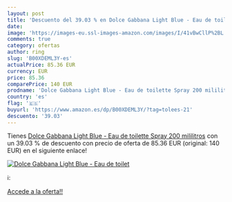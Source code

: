 ```yaml
---
layout: post
title: 'Descuento del 39.03 % en Dolce Gabbana Light Blue - Eau de toilet'
date: 
image: 'https://images-eu.ssl-images-amazon.com/images/I/41vBwCllP%2BL._SL200_.jpg'
comments: true
category: ofertas
author: ring
slug: 'B00XDEML3Y-es'
actualPrice: 85.36 EUR
currency: EUR
price: 85.36
comparePrice: 140 EUR
prodname: 'Dolce Gabbana Light Blue - Eau de toilette Spray 200 mililitros'
country: 'es'
flag: '🇪🇸'
buyurl: 'https://www.amazon.es/dp/B00XDEML3Y/?tag=tolees-21'
descuento: '39.03'
---
```


Tienes [Dolce Gabbana Light Blue - Eau de toilette Spray 200 mililitros](https://www.amazon.es/dp/B00XDEML3Y/?tag=tolees-21) con un 39.03 % de descuento con precio de oferta de 85.36 EUR (original: 140 EUR) en el siguiente enlace!

[![Dolce Gabbana Light Blue - Eau de toilet](https://images-eu.ssl-images-amazon.com/images/I/41vBwCllP%2BL._SL200_.jpg)](https://www.amazon.es/dp/B00XDEML3Y/?tag=tolees-21)

ℹ️:


[Accede a la oferta!!](https://www.amazon.es/dp/B00XDEML3Y/?tag=tolees-21)
